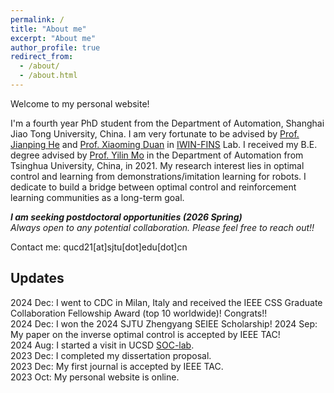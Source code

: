 ```yaml
---
permalink: /
title: "About me"
excerpt: "About me"
author_profile: true
redirect_from: 
  - /about/
  - /about.html
---
```


Welcome to my personal website! 

I'm a fourth year PhD student from the Department of Automation, Shanghai Jiao Tong University, China. I am very fortunate to be advised by [Prof. Jianping He](https://automation.sjtu.edu.cn/JPHE) and [Prof. Xiaoming Duan](https://xmduan.github.io/index.html) in [IWIN-FINS](https://iwin-fins.com/) Lab. I received my B.E. degree advised by [Prof. Yilin Mo](https://yilinmo.github.io/) in the Department of Automation from Tsinghua University, China, in 2021. My research interest lies in optimal control and learning from demonstrations/imitation learning for robots. I dedicate to build a bridge between optimal control and reinforcement learning communities as a long-term goal.

***I am seeking postdoctoral opportunities (2026 Spring)***  
*Always open to any potential collaboration. Please feel free to reach out!!*

Contact me: qucd21[at]sjtu[dot]edu[dot]cn

## Updates
2024 Dec: I went to CDC in Milan, Italy and received the IEEE CSS Graduate Collaboration Fellowship Award (top 10 worldwide)! Congrats!!  
2024 Dec: I won the 2024 SJTU Zhengyang SEIEE Scholarship! 
2024 Sep: My paper on the inverse optimal control is accepted by IEEE TAC!  
2024 Aug: I started a visit in UCSD [SOC-lab](https://zhengy09.github.io/soclab.html).  
2023 Dec: I completed my dissertation proposal.  
2023 Dec: My first journal is accepted by IEEE TAC.  
2023 Oct: My personal website is online.
